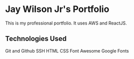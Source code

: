 # Jay Wilson Jr's Portfolio

This is my professional portfolio. It uses AWS and ReactJS.

## Technologies Used

Git and Github
SSH
HTML
CSS
Font Awesome
Google Fonts